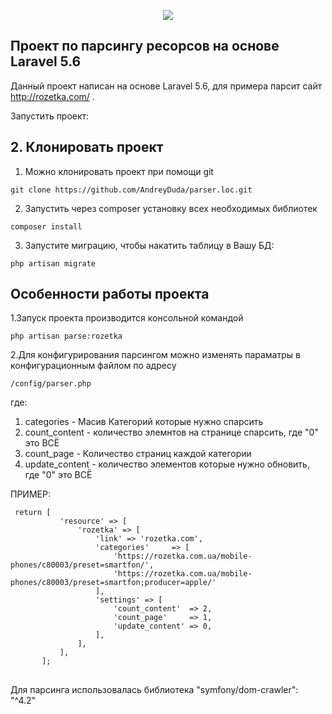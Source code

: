 <p align="center"><img src="https://laravel.com/assets/img/components/logo-laravel.svg"></p>
 
## Проект по парсингу ресорсов на основе Laravel 5.6
Данный проект написан на основе Laravel 5.6, для примера парсит сайт http://rozetka.com/ . 

Запустить проект:

## 2. Клонировать проект 
1. Можно клонировать проект при помощи git 
<pre>
<code>git clone https://github.com/AndreyDuda/parser.loc.git</code>
</pre>
2. Запустить через composer установку всех необходимых библиотек
<pre>
<code>composer install</code>
</pre>
3. Запустите миграцию, чтобы накатить таблицу в Вашу БД:
<pre>
<code>php artisan migrate</code>
</pre>

## Особенности работы проекта

1.Запуск проекта производится консольной командой
<pre>
<code>php artisan parse:rozetka</code>
</pre>
2.Для конфигурирования парсингом можно изменять параматры в конфигурационным файлом по адресу
<pre>
<code>/config/parser.php</code>
</pre>
где:
1. categories - Масив Категорий которые нужно спарсить
2. count_content - количество элемнтов на странице спарсить, где "0" это ВСЁ
3. count_page - Количество страниц каждой категории
4. update_content - количество элементов которые нужно обновить, где "0" это ВСЁ

ПРИМЕР:
<pre>
<code> return [
           'resource' => [
               'rozetka' => [
                   'link' => 'rozetka.com',
                   'categories'     => [
                       'https://rozetka.com.ua/mobile-phones/c80003/preset=smartfon/',
                       'https://rozetka.com.ua/mobile-phones/c80003/preset=smartfon;producer=apple/'
                   ],
                   'settings' => [
                       'count_content'  => 2,
                       'count_page'     => 1,
                       'update_content' => 0,
                   ],
               ],
           ],
       ];
</code>
</pre>

Для парсинга использовалась библиотека "symfony/dom-crawler": "^4.2"
